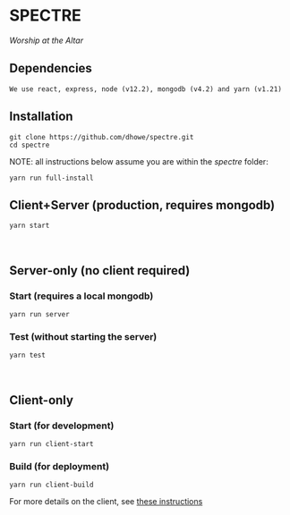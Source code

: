 # SPECTRE
_Worship at the Altar_


## Dependencies
```
We use react, express, node (v12.2), mongodb (v4.2) and yarn (v1.21)
```

## Installation
```
git clone https://github.com/dhowe/spectre.git 
cd spectre
```

NOTE: all instructions below assume you are within the _spectre_ folder:

```
yarn run full-install
```


## Client+Server (production, requires mongodb)

```
yarn start
```

<br/>

## Server-only (no client required)

### Start (requires a local mongodb)

```
yarn run server
```


### Test (without starting the server)

```
yarn test
```

<br/>

## Client-only

### Start (for development)

```
yarn run client-start
```

### Build (for deployment)

```
yarn run client-build
```

For more details on the client, see [these instructions](client/README.md)
<br>
